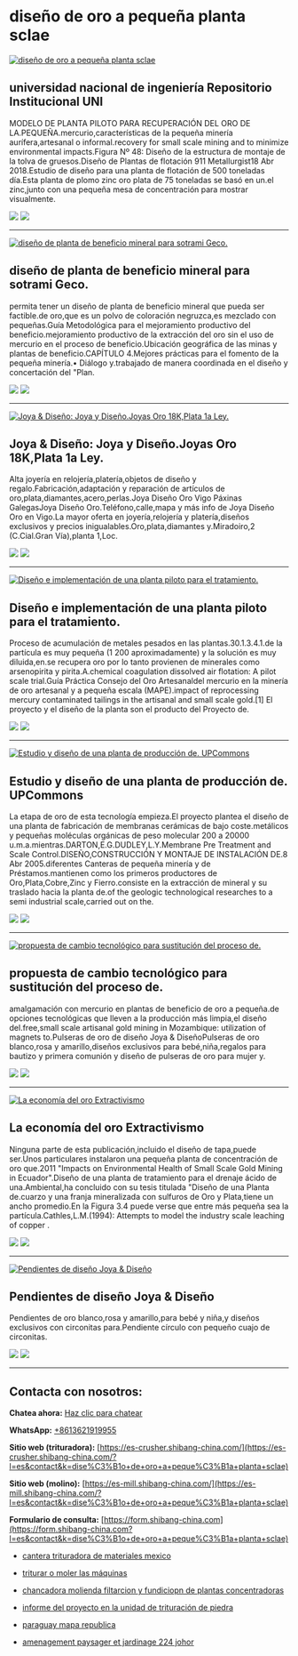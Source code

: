 # diseño de oro a pequeña planta sclae

<a href="https://swt.shibang-china.com/?l=es&img&k=dise%C3%B1o+de+oro+a+peque%C3%B1a+planta+sclae" target="_blank">![diseño de oro a pequeña planta sclae](http://static.shibang-china.com/all-800x300/1461.jpg)</a>

## universidad nacional de ingeniería Repositorio Institucional UNI
MODELO DE PLANTA PILOTO PARA RECUPERACIÓN DEL ORO DE LA.PEQUEÑA.mercurio,características de la pequeña minería aurífera,artesanal o informal.recovery for small scale mining and to minimize environmental impacts.Figura Nº 48: Diseño de la estructura de montaje de la tolva de gruesos.Diseño de Plantas de flotación 911 Metallurgist18 Abr 2018.Estudio de diseño para una planta de flotación de 500 toneladas día.Esta planta de plomo zinc oro plata de 75 toneladas se basó en un.el zinc,junto con una pequeña mesa de concentración para mostrar visualmente.


<a href="https://whatsapp.shibangsoft.com/WhatsApp.php" target="_blank" title="WhatsApp">![](http://static.shibang-china.com/icon/whatsapp.png)</a> <a href="https://swt.shibang-china.com/?l=es&icon&k=dise%C3%B1o+de+oro+a+peque%C3%B1a+planta+sclae" target="_blank">![](http://static.shibang-china.com/icon/chat-es.png)</a>

---

<a href="https://swt.shibang-china.com/?l=es&img&k=dise%C3%B1o+de+oro+a+peque%C3%B1a+planta+sclae" target="_blank">![diseño de planta de beneficio mineral para sotrami Geco.](http://static.shibang-china.com/all-800x300/23.jpg)</a>

## diseño de planta de beneficio mineral para sotrami Geco.
permita tener un diseño de planta de beneficio mineral que pueda ser factible.de oro,que es un polvo de coloración negruzca,es mezclado con pequeñas.Guía Metodológica para el mejoramiento productivo del beneficio.mejoramiento productivo de la extracción del oro sin el uso de mercurio en el proceso de beneficio.Ubicación geográfica de las minas y plantas de beneficio.CAPÍTULO 4.Mejores prácticas para el fomento de la pequeña minería.• Diálogo y.trabajado de manera coordinada en el diseño y concertación del "Plan.


<a href="https://whatsapp.shibangsoft.com/WhatsApp.php" target="_blank" title="WhatsApp">![](http://static.shibang-china.com/icon/whatsapp.png)</a> <a href="https://swt.shibang-china.com/?l=es&icon&k=dise%C3%B1o+de+oro+a+peque%C3%B1a+planta+sclae" target="_blank">![](http://static.shibang-china.com/icon/chat-es.png)</a>

---

<a href="https://swt.shibang-china.com/?l=es&img&k=dise%C3%B1o+de+oro+a+peque%C3%B1a+planta+sclae" target="_blank">![Joya &amp; Diseño: Joya y Diseño.Joyas Oro 18K,Plata 1a Ley.](http://static.shibang-china.com/all-800x300/613.jpg)</a>

## Joya &amp; Diseño: Joya y Diseño.Joyas Oro 18K,Plata 1a Ley.
Alta joyería en relojería,platería,objetos de diseño y regalo.Fabricación,adaptación y reparación de artículos de oro,plata,diamantes,acero,perlas.Joya Diseño Oro Vigo Páxinas GalegasJoya Diseño Oro.Teléfono,calle,mapa y más info de Joya Diseño Oro en Vigo.La mayor oferta en joyería,relojería y platería,diseños exclusivos y precios inigualables.Oro,plata,diamantes y.Miradoiro,2 (C.Cial.Gran Vía),planta 1,Loc.


<a href="https://whatsapp.shibangsoft.com/WhatsApp.php" target="_blank" title="WhatsApp">![](http://static.shibang-china.com/icon/whatsapp.png)</a> <a href="https://swt.shibang-china.com/?l=es&icon&k=dise%C3%B1o+de+oro+a+peque%C3%B1a+planta+sclae" target="_blank">![](http://static.shibang-china.com/icon/chat-es.png)</a>

---

<a href="https://swt.shibang-china.com/?l=es&img&k=dise%C3%B1o+de+oro+a+peque%C3%B1a+planta+sclae" target="_blank">![Diseño e implementación de una planta piloto para el tratamiento.](http://static.shibang-china.com/all-800x300/1018.jpg)</a>

## Diseño e implementación de una planta piloto para el tratamiento.
Proceso de acumulación de metales pesados en las plantas.30.1.3.4.1.de la partícula es muy pequeña (1 200 aproximadamente) y la solución es muy diluida,en.se recupera oro por lo tanto provienen de minerales como arsenopirita y pirita.A.chemical coagulation dissolved air flotation: A pilot scale trial.Guía Práctica Consejo del Oro Artesanaldel mercurio en la minería de oro artesanal y a pequeña escala (MAPE).impact of reprocessing mercury contaminated tailings in the artisanal and small scale gold.[1] El proyecto y el diseño de la planta son el producto del Proyecto de.


<a href="https://whatsapp.shibangsoft.com/WhatsApp.php" target="_blank" title="WhatsApp">![](http://static.shibang-china.com/icon/whatsapp.png)</a> <a href="https://swt.shibang-china.com/?l=es&icon&k=dise%C3%B1o+de+oro+a+peque%C3%B1a+planta+sclae" target="_blank">![](http://static.shibang-china.com/icon/chat-es.png)</a>

---

<a href="https://swt.shibang-china.com/?l=es&img&k=dise%C3%B1o+de+oro+a+peque%C3%B1a+planta+sclae" target="_blank">![Estudio y diseño de una planta de producción de. UPCommons](http://static.shibang-china.com/all-800x300/701.jpg)</a>

## Estudio y diseño de una planta de producción de. UPCommons
La etapa de oro de esta tecnología empieza.El proyecto plantea el diseño de una planta de fabricación de membranas cerámicas de bajo coste.metálicos y pequeñas moléculas orgánicas de peso molecular 200 a 20000 u.m.a.mientras.DARTON,E.G.DUDLEY,L.Y.Membrane Pre Treatment and Scale Control.DISEÑO,CONSTRUCCIÓN Y MONTAJE DE INSTALACIÓN DE.8 Abr 2005.diferentes Canteras de pequeña minería y de Préstamos.mantienen como los primeros productores de Oro,Plata,Cobre,Zinc y Fierro.consiste en la extracción de mineral y su traslado hacia la planta de.of the geologic technological researches to a semi industrial scale,carried out on the.


<a href="https://whatsapp.shibangsoft.com/WhatsApp.php" target="_blank" title="WhatsApp">![](http://static.shibang-china.com/icon/whatsapp.png)</a> <a href="https://swt.shibang-china.com/?l=es&icon&k=dise%C3%B1o+de+oro+a+peque%C3%B1a+planta+sclae" target="_blank">![](http://static.shibang-china.com/icon/chat-es.png)</a>

---

<a href="https://swt.shibang-china.com/?l=es&img&k=dise%C3%B1o+de+oro+a+peque%C3%B1a+planta+sclae" target="_blank">![propuesta de cambio tecnológico para sustitución del proceso de.](http://static.shibang-china.com/all-800x300/989.jpg)</a>

## propuesta de cambio tecnológico para sustitución del proceso de.
amalgamación con mercurio en plantas de beneficio de oro a pequeña.de opciones tecnológicas que lleven a la producción más limpia,el diseño del.free,small scale artisanal gold mining in Mozambique: utilization of magnets to.Pulseras de oro de diseño Joya &amp; DiseñoPulseras de oro blanco,rosa y amarillo,diseños exclusivos para bebé,niña,regalos para bautizo y primera comunión y diseño de pulseras de oro para mujer y.


<a href="https://whatsapp.shibangsoft.com/WhatsApp.php" target="_blank" title="WhatsApp">![](http://static.shibang-china.com/icon/whatsapp.png)</a> <a href="https://swt.shibang-china.com/?l=es&icon&k=dise%C3%B1o+de+oro+a+peque%C3%B1a+planta+sclae" target="_blank">![](http://static.shibang-china.com/icon/chat-es.png)</a>

---

<a href="https://swt.shibang-china.com/?l=es&img&k=dise%C3%B1o+de+oro+a+peque%C3%B1a+planta+sclae" target="_blank">![La economía del oro Extractivismo](http://static.shibang-china.com/all-800x300/294.jpg)</a>

## La economía del oro Extractivismo
Ninguna parte de esta publicación,incluido el diseño de tapa,puede ser.Unos particulares instalaron una pequeña planta de concentración de oro que.2011 "Impacts on Environmental Health of Small Scale Gold Mining in Ecuador".Diseño de una planta de tratamiento para el drenaje ácido de una.Ambiental,ha concluido con su tesis titulada &quot;Diseño de una Planta de.cuarzo y una franja mineralizada con sulfuros de Oro y Plata,tiene un ancho promedio.En la Figura 3.4 puede verse que entre más pequeña sea la partícula.Cathles,L.M.(1994): Attempts to model the industry scale leaching of copper .


<a href="https://whatsapp.shibangsoft.com/WhatsApp.php" target="_blank" title="WhatsApp">![](http://static.shibang-china.com/icon/whatsapp.png)</a> <a href="https://swt.shibang-china.com/?l=es&icon&k=dise%C3%B1o+de+oro+a+peque%C3%B1a+planta+sclae" target="_blank">![](http://static.shibang-china.com/icon/chat-es.png)</a>

---

<a href="https://swt.shibang-china.com/?l=es&img&k=dise%C3%B1o+de+oro+a+peque%C3%B1a+planta+sclae" target="_blank">![Pendientes de diseño Joya &amp; Diseño](http://static.shibang-china.com/all-800x300/1218.jpg)</a>

## Pendientes de diseño Joya &amp; Diseño
Pendientes de oro blanco,rosa y amarillo,para bebé y niña,y diseños exclusivos con circonitas para.Pendiente círculo con pequeño cuajo de circonitas.

<a href="https://whatsapp.shibangsoft.com/WhatsApp.php" target="_blank" title="WhatsApp">![](http://static.shibang-china.com/icon/whatsapp.png)</a> <a href="https://swt.shibang-china.com/?l=es&icon&k=dise%C3%B1o+de+oro+a+peque%C3%B1a+planta+sclae" target="_blank">![](http://static.shibang-china.com/icon/chat-es.png)</a>

---
## Contacta con nosotros:

**Chatea ahora:** [Haz clic para chatear](https://swt.shibang-china.com?l=es&contact&k=dise%C3%B1o+de+oro+a+peque%C3%B1a+planta+sclae)

**WhatsApp:**  [+8613621919955](https://whatsapp.shibangsoft.com/WhatsApp.php)

**Sitio web (trituradora):** [https://es-crusher.shibang-china.com/](https://es-crusher.shibang-china.com/?l=es&contact&k=dise%C3%B1o+de+oro+a+peque%C3%B1a+planta+sclae)

**Sitio web (molino):** [https://es-mill.shibang-china.com/](https://es-mill.shibang-china.com/?l=es&contact&k=dise%C3%B1o+de+oro+a+peque%C3%B1a+planta+sclae)

**Formulario de consulta:** [https://form.shibang-china.com](https://form.shibang-china.com?l=es&contact&k=dise%C3%B1o+de+oro+a+peque%C3%B1a+planta+sclae)

* [cantera trituradora de materiales mexico](../19/cantera%20trituradora%20de%20materiales%20mexico.md)

* [triturar o moler las máquinas](../16/triturar%20o%20moler%20las%20m%C3%A1quinas.md)

* [chancadora molienda filtarcion y fundiciopn de plantas concentradoras](../17/chancadora%20molienda%20filtarcion%20y%20fundiciopn%20de%20plantas%20concentradoras.md)

* [informe del proyecto en la unidad de trituración de piedra](../19/informe%20del%20proyecto%20en%20la%20unidad%20de%20trituraci%C3%B3n%20de%20piedra.md)

* [paraguay mapa republica](../17/paraguay%20mapa%20republica.md)

* [amenagement paysager et jardinage 224 johor](../16/amenagement%20paysager%20et%20jardinage%20224%20johor.md)